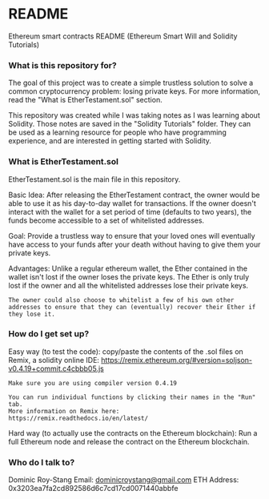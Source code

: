 # README #
Ethereum smart contracts README
(Ethereum Smart Will and Solidity Tutorials)

### What is this repository for? ###

The goal of this project was to create a simple trustless solution to solve a common cryptocurrency problem: losing private keys.
For more information, read the "What is EtherTestament.sol" section.

This repository was created while I was taking notes as I was learning about Solidity.
Those notes are saved in the "Solidity Tutorials" folder.
They can be used as a learning resource for people who have programming experience, and are interested in getting started with Solidity.

### What is EtherTestament.sol ###

EtherTestament.sol is the main file in this repository.

Basic Idea:
    After releasing the EtherTestament contract, the owner would be able to use it as his day-to-day wallet for transactions.
    If the owner doesn't interact with the wallet for a set period of time (defaults to two years), 
    the funds become accessible to a set of whitelisted addresses.

Goal:
    Provide a trustless way to ensure that your loved ones will eventually have access to your funds after your death without having to give them your private keys.

Advantages:
    Unlike a regular ethereum wallet, the Ether contained in the wallet isn't lost if the owner loses the private keys.
    The Ether is only truly lost if the owner and all the whitelisted addresses lose their private keys.

    The owner could also choose to whitelist a few of his own other addresses to ensure that they can (eventually) recover their Ether if they lose it.

### How do I get set up? ###

Easy way (to test the code): 
    copy/paste the contents of the .sol files on Remix, a solidity online IDE: 
    https://remix.ethereum.org/#version=soljson-v0.4.19+commit.c4cbbb05.js

    Make sure you are using compiler version 0.4.19

    You can run individual functions by clicking their names in the "Run" tab.
    More information on Remix here: https://remix.readthedocs.io/en/latest/

Hard way (to actually use the contracts on the Ethereum blockchain):
    Run a full Ethereum node and release the contract on the Ethereum blockchain.

### Who do I talk to? ###

Dominic Roy-Stang
Email: dominicroystang@gmail.com
ETH Address: 0x3203ea7fa2cd892586d6c7cd17cd0071440abbfe
